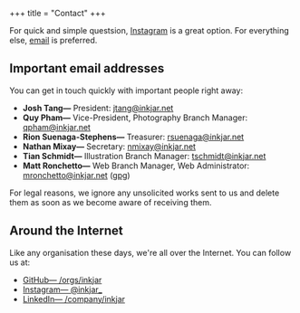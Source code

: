 +++
title = "Contact"
+++

For quick and simple questsion, [Instagram](https://instagram.com/inkjar_) is a great option. For everything else, [email](mailto:questions@inkjar.net) is preferred.

## Important email addresses
You can get in touch quickly with important people right away:

- **Josh Tang&mdash;** President: [jtang@inkjar.net](mailto:jtang@inkjar.net)
- **Quy Pham&mdash;** Vice-President, Photography Branch Manager: [qpham@inkjar.net](mailto:qpham@inkjar.net)
- **Rion Suenaga-Stephens&mdash;** Treasurer: [rsuenaga@inkjar.net](mailto:rss@inkjar.net)
- **Nathan Mixay&mdash;** Secretary: [nmixay@inkjar.net](mailto:nmixay@inkjar.net)
- **Tian Schmidt&mdash;** Illustration Branch Manager: [tschmidt@inkjar.net](mailto:tschmidt@inkjar.net)
- **Matt Ronchetto&mdash;** Web Branch Manager, Web Administrator: [mronchetto@inkjar.net](mailto:mronchetto@inkjar.net) ([gpg](https://inkjar.net/gpg/mronchetto.txt))

For legal reasons, we ignore any unsolicited works sent to us and delete them as soon as we become aware of receiving them.

## Around the Internet
Like any organisation these days, we're all over the Internet. You can follow us at:

- [GitHub&mdash; /orgs/inkjar](https://github.com/orgs/inkjar)
- [Instagram&mdash; @inkjar_](https://instagram.com/inkjar_)
- [LinkedIn&mdash; /company/inkjar](https://linkedin.com/company/inkjar)